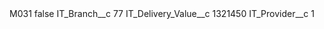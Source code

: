 <?xml version="1.0" encoding="UTF-8"?>
<CustomMetadata xmlns="http://soap.sforce.com/2006/04/metadata" xmlns:xsi="http://www.w3.org/2001/XMLSchema-instance" xmlns:xsd="http://www.w3.org/2001/XMLSchema">
    <label>M031</label>
    <protected>false</protected>
    <values>
        <field>IT_Branch__c</field>
        <value xsi:type="xsd:string">77</value>
    </values>
    <values>
        <field>IT_Delivery_Value__c</field>
        <value xsi:type="xsd:string">1321450</value>
    </values>
    <values>
        <field>IT_Provider__c</field>
        <value xsi:type="xsd:string">1</value>
    </values>
</CustomMetadata>
